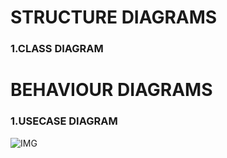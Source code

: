 

# STRUCTURE  DIAGRAMS
 ### 1.CLASS DIAGRAM


# BEHAVIOUR DIAGRAMS
 ### 1.USECASE DIAGRAM
 ![IMG](https://www.google.com/url?sa=i&url=https%3A%2F%2Fitsourcecode.com%2Ffyp%2Flibrary-management-system-project-report-pdf%2F&psig=AOvVaw109FKbAFpJCXCD30o2MpI1&ust=1631157119266000&source=images&cd=vfe&ved=0CAsQjRxqFwoTCPCu-vaz7vICFQAAAAAdAAAAABAt)
